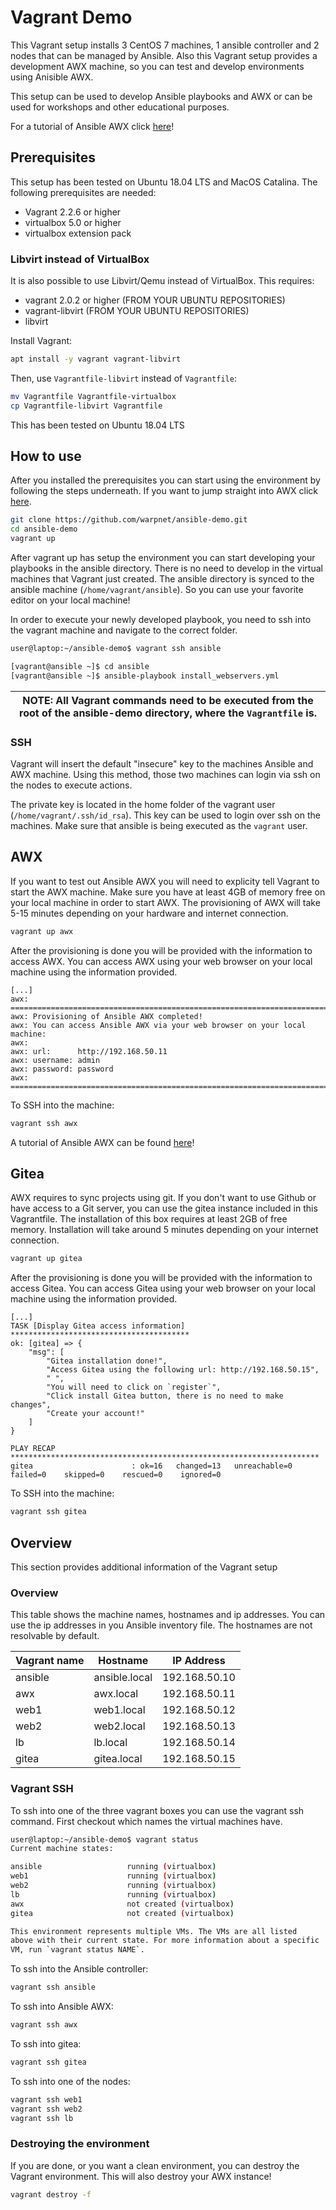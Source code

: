 # Vagrant Demo
This Vagrant setup installs 3 CentOS 7 machines, 1 ansible controller and 2 nodes that can be managed by Ansible. Also this Vagrant setup provides a development AWX machine, so you can test and develop environments using Anisible AWX. 

This setup can be used to develop Ansible playbooks and AWX or can be used for workshops and other educational purposes. 

For a tutorial of Ansible AWX click [here](README-AWX.md)!

## Prerequisites
This setup has been tested on Ubuntu 18.04 LTS and MacOS Catalina. The following prerequisites are needed:
- Vagrant 2.2.6 or higher
- virtualbox 5.0 or higher
- virtualbox extension pack

### Libvirt instead of VirtualBox

It is also possible to use Libvirt/Qemu instead of VirtualBox. This requires:
- vagrant 2.0.2 or higher (FROM YOUR UBUNTU REPOSITORIES)
- vagrant-libvirt (FROM YOUR UBUNTU REPOSITORIES)
- libvirt

Install Vagrant:

```bash
apt install -y vagrant vagrant-libvirt
```

Then, use `Vagrantfile-libvirt` instead of `Vagrantfile`:

```bash
mv Vagrantfile Vagrantfile-virtualbox
cp Vagrantfile-libvirt Vagrantfile
```

This has been tested on Ubuntu 18.04 LTS

## How to use
After you installed the prerequisites you can start using the environment by following the steps underneath. If you want to jump straight into AWX click [here](#AWX).

```bash
git clone https://github.com/warpnet/ansible-demo.git
cd ansible-demo
vagrant up
```

After vagrant up has setup the environment you can start developing your playbooks in the ansible directory. There is no need to develop in the virtual machines that Vagrant just created. The ansible directory is synced to the ansible machine (`/home/vagrant/ansible`). So you can use your favorite editor on your local machine!

In order to execute your newly developed playbook, you need to ssh into the vagrant machine and navigate to the correct folder.

```bash
user@laptop:~/ansible-demo$ vagrant ssh ansible

[vagrant@ansible ~]$ cd ansible
[vagrant@ansible ~]$ ansible-playbook install_webservers.yml
```

| NOTE: All Vagrant commands need to be executed from the root of the ansible-demo directory, where the `Vagrantfile` is. |
| --- |

### SSH
Vagrant will insert the default "insecure" key to the machines Ansible and AWX machine. Using this method, those two machines can login via ssh on the nodes to execute actions.

The private key is located in the home folder of the vagrant user (`/home/vagrant/.ssh/id_rsa`). This key can be used to login over ssh on the machines. Make sure that ansible is being executed as the `vagrant` user.

## AWX
If you want to test out Ansible AWX you will need to explicity tell Vagrant to start the AWX machine. Make sure you have at least 4GB of memory free on your local machine in order to start AWX. The provisioning of AWX will take 5-15 minutes depending on your hardware and internet connection.

```bash
vagrant up awx
```

After the provisioning is done you will be provided with the information to access AWX. You can access AWX using your web browser on your local machine using the information provided.

```
[...]
awx: =======================================================================
awx: Provisioning of Ansible AWX completed!
awx: You can access Ansible AWX via your web browser on your local machine:
awx: 
awx: url:      http://192.168.50.11
awx: username: admin
awx: password: password
awx: =======================================================================
```

To SSH into the machine:

```bash
vagrant ssh awx
```

A tutorial of Ansible AWX can be found [here](README-AWX.md)!

## Gitea
AWX requires to sync projects using git. If you don't want to use Github or have access to a Git server, you can use the gitea instance included in this Vagrantfile. The installation of this box requires at least 2GB of free memory. Installation will take around 5 minutes depending on your internet connection.

```bash
vagrant up gitea
```

After the provisioning is done you will be provided with the information to access Gitea. You can access Gitea using your web browser on your local machine using the information provided.

```
[...]
TASK [Display Gitea access information] ****************************************
ok: [gitea] => {
    "msg": [
        "Gitea installation done!",
        "Access Gitea using the following url: http://192.168.50.15",
        " ",
        "You will need to click on `register`",
        "Click install Gitea button, there is no need to make changes",
        "Create your account!"
    ]
}

PLAY RECAP *********************************************************************
gitea                      : ok=16   changed=13   unreachable=0    failed=0    skipped=0    rescued=0    ignored=0
```

To SSH into the machine:

```bash
vagrant ssh gitea
```

## Overview
This section provides additional information of the Vagrant setup

### Overview
This table shows the machine names, hostnames and ip addresses. You can use the ip addresses in you Ansible inventory file. The hostnames are not resolvable by default.

Vagrant name | Hostname | IP Address
--- | --- | ---
ansible | ansible.local | 192.168.50.10
awx | awx.local | 192.168.50.11
web1 | web1.local | 192.168.50.12
web2 | web2.local | 192.168.50.13
lb | lb.local | 192.168.50.14
gitea | gitea.local | 192.168.50.15

### Vagrant SSH
To ssh into one of the three vagrant boxes you can use the vagrant ssh command. First checkout which names the virtual machines have.

```bash
user@laptop:~/ansible-demo$ vagrant status
Current machine states:

ansible                   running (virtualbox)
web1                      running (virtualbox)
web2                      running (virtualbox)
lb                        running (virtualbox)
awx                       not created (virtualbox)
gitea                     not created (virtualbox)

This environment represents multiple VMs. The VMs are all listed
above with their current state. For more information about a specific
VM, run `vagrant status NAME`.
```

To ssh into the Ansible controller:

```bash
vagrant ssh ansible
```

To ssh into Ansible AWX:

```bash
vagrant ssh awx
```

To ssh into gitea:

```bash
vagrant ssh gitea
```

To ssh into one of the nodes:

```bash
vagrant ssh web1
vagrant ssh web2
vagrant ssh lb
```

### Destroying the environment
If you are done, or you want a clean environment, you can destroy the Vagrant environment. This will also destroy your AWX instance!

```bash
vagrant destroy -f
```
